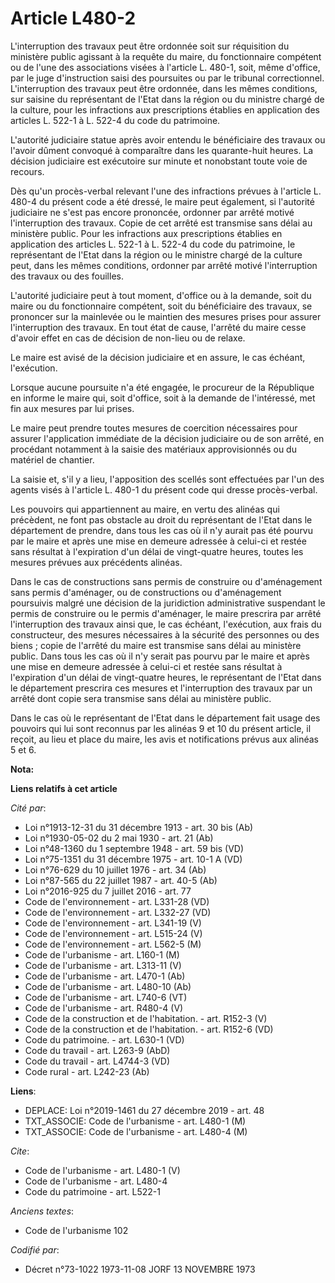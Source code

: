 # Article L480-2

L'interruption des travaux peut être ordonnée soit sur réquisition du ministère public agissant à la requête du maire, du
fonctionnaire compétent ou de l'une des associations visées à l'article L. 480-1, soit, même d'office, par le juge
d'instruction saisi des poursuites ou par le tribunal correctionnel. L'interruption des travaux peut être ordonnée, dans les
mêmes conditions, sur saisine du représentant de l'Etat dans la région ou du ministre chargé de la culture, pour les
infractions aux prescriptions établies en application des articles L. 522-1 à L. 522-4 du code du patrimoine. 

L'autorité judiciaire statue après avoir entendu le bénéficiaire des travaux ou l'avoir dûment convoqué à comparaître dans
les quarante-huit heures. La décision judiciaire est exécutoire sur minute et nonobstant toute voie de recours. 

Dès qu'un procès-verbal relevant l'une des infractions prévues à l'article L. 480-4 du présent code a été dressé, le maire
peut également, si l'autorité judiciaire ne s'est pas encore prononcée, ordonner par arrêté motivé l'interruption des
travaux. Copie de cet arrêté est transmise sans délai au ministère public. Pour les infractions aux prescriptions établies en
application des articles L. 522-1 à L. 522-4 du code du patrimoine, le représentant de l'Etat dans la région ou le ministre
chargé de la culture peut, dans les mêmes conditions, ordonner par arrêté motivé l'interruption des travaux ou des fouilles. 

L'autorité judiciaire peut à tout moment, d'office ou à la demande, soit du maire ou du fonctionnaire compétent, soit du
bénéficiaire des travaux, se prononcer sur la mainlevée ou le maintien des mesures prises pour assurer l'interruption des
travaux. En tout état de cause, l'arrêté du maire cesse d'avoir effet en cas de décision de non-lieu ou de relaxe. 

Le maire est avisé de la décision judiciaire et en assure, le cas échéant, l'exécution. 

Lorsque aucune poursuite n'a été engagée, le procureur de la République en informe le maire qui, soit d'office, soit à la
demande de l'intéressé, met fin aux mesures par lui prises. 

Le maire peut prendre toutes mesures de coercition nécessaires pour assurer l'application immédiate de la décision judiciaire
ou de son arrêté, en procédant notamment à la saisie des matériaux approvisionnés ou du matériel de chantier. 

La saisie et, s'il y a lieu, l'apposition des scellés sont effectuées par l'un des agents visés à l'article L. 480-1 du
présent code qui dresse procès-verbal. 

Les pouvoirs qui appartiennent au maire, en vertu des alinéas qui précèdent, ne font pas obstacle au droit du représentant de
l'Etat dans le département de prendre, dans tous les cas où il n'y aurait pas été pourvu par le maire et après une mise en
demeure adressée à celui-ci et restée sans résultat à l'expiration d'un délai de vingt-quatre heures, toutes les mesures
prévues aux précédents alinéas. 

Dans le cas de constructions sans permis de construire ou d'aménagement sans permis d'aménager, ou de constructions ou
d'aménagement poursuivis malgré une décision de la juridiction administrative suspendant le permis de construire ou le permis
d'aménager, le maire prescrira par arrêté l'interruption des travaux ainsi que, le cas échéant, l'exécution, aux frais du
constructeur, des mesures nécessaires à la sécurité des personnes ou des biens ; copie de l'arrêté du maire est transmise
sans délai au ministère public. Dans tous les cas où il n'y serait pas pourvu par le maire et après une mise en demeure
adressée à celui-ci et restée sans résultat à l'expiration d'un délai de vingt-quatre heures, le représentant de l'Etat dans
le département prescrira ces mesures et l'interruption des travaux par un arrêté dont copie sera transmise sans délai au
ministère public. 

Dans le cas où le représentant de l'Etat dans le département fait usage des pouvoirs qui lui sont reconnus par les alinéas 9
et 10 du présent article, il reçoit, au lieu et place du maire, les avis et notifications prévus aux alinéas 5 et 6.

**Nota:**



**Liens relatifs à cet article**

_Cité par_:

  - Loi n°1913-12-31 du 31 décembre 1913 - art. 30 bis (Ab)
  - Loi n°1930-05-02 du 2 mai 1930 - art. 21 (Ab)
  - Loi n°48-1360 du 1 septembre 1948 - art. 59 bis (VD)
  - Loi n°75-1351 du 31 décembre 1975 - art. 10-1 A (VD)
  - Loi n°76-629 du 10 juillet 1976 - art. 34 (Ab)
  - Loi n°87-565 du 22 juillet 1987 - art. 40-5 (Ab)
  - Loi n°2016-925 du 7 juillet 2016 - art. 77
  - Code de l'environnement - art. L331-28 (VD)
  - Code de l'environnement - art. L332-27 (VD)
  - Code de l'environnement - art. L341-19 (V)
  - Code de l'environnement - art. L515-24 (V)
  - Code de l'environnement - art. L562-5 (M)
  - Code de l'urbanisme - art. L160-1 (M)
  - Code de l'urbanisme - art. L313-11 (V)
  - Code de l'urbanisme - art. L470-1 (Ab)
  - Code de l'urbanisme - art. L480-10 (Ab)
  - Code de l'urbanisme - art. L740-6 (VT)
  - Code de l'urbanisme - art. R480-4 (V)
  - Code de la construction et de l'habitation. - art. R152-3 (V)
  - Code de la construction et de l'habitation. - art. R152-6 (VD)
  - Code du patrimoine. - art. L630-1 (VD)
  - Code du travail - art. L263-9 (AbD)
  - Code du travail - art. L4744-3 (VD)
  - Code rural - art. L242-23 (Ab)

**Liens**:

  - DEPLACE: Loi n°2019-1461 du 27 décembre 2019 - art. 48
  - TXT_ASSOCIE: Code de l'urbanisme - art. L480-1 (M)
  - TXT_ASSOCIE: Code de l'urbanisme - art. L480-4 (M)

_Cite_:

  - Code de l'urbanisme - art. L480-1 (V)
  - Code de l'urbanisme - art. L480-4
  - Code du patrimoine - art. L522-1

_Anciens textes_:

  - Code de l'urbanisme 102

_Codifié par_:

  - Décret n°73-1022 1973-11-08 JORF 13 NOVEMBRE 1973
